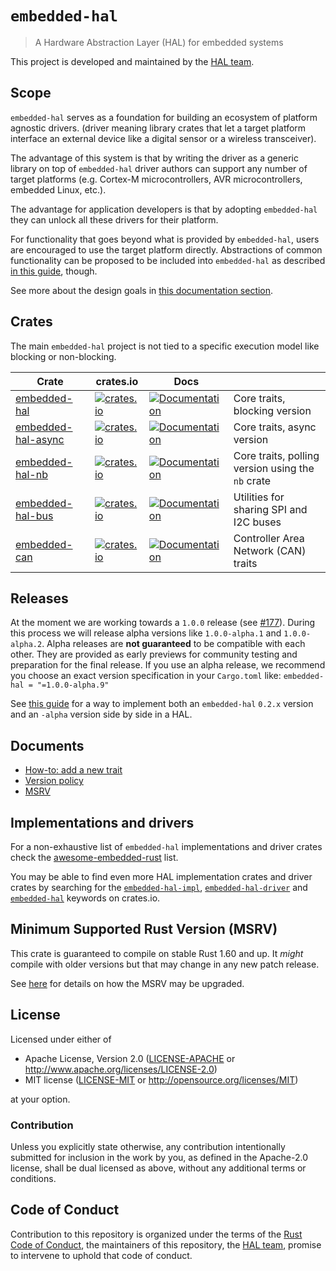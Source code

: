 # `embedded-hal`

>  A Hardware Abstraction Layer (HAL) for embedded systems

This project is developed and maintained by the [HAL team](https://github.com/rust-embedded/wg#the-hal-team).

## Scope

`embedded-hal` serves as a foundation for building an ecosystem of platform agnostic drivers.
(driver meaning library crates that let a target platform interface an external device like a digital
sensor or a wireless transceiver).

The advantage of this system is that by writing the driver as a generic library on top
of `embedded-hal` driver authors can support any number of target
platforms (e.g. Cortex-M microcontrollers, AVR microcontrollers, embedded Linux, etc.).

The advantage for application developers is that by adopting `embedded-hal` they can unlock all
these drivers for their platform.

For functionality that goes beyond what is provided by `embedded-hal`, users are encouraged
to use the target platform directly. Abstractions of common functionality can be proposed to be
included into `embedded-hal` as described [in this guide](docs/how-to-add-a-new-trait.md), though.

See more about the design goals in [this documentation section](https://docs.rs/embedded-hal/latest/embedded_hal/#design-goals).

## Crates

The main  `embedded-hal` project is not tied to a specific execution model like blocking or non-blocking.

| Crate | crates.io | Docs | |
|-|-|-|-|
| [embedded-hal](./embedded-hal)       | [![crates.io](https://img.shields.io/crates/v/embedded-hal.svg)](https://crates.io/crates/embedded-hal) | [![Documentation](https://docs.rs/embedded-hal/badge.svg)](https://docs.rs/embedded-hal) | Core traits, blocking version |
| [embedded-hal-async](./embedded-hal-async) | [![crates.io](https://img.shields.io/crates/v/embedded-hal-async.svg)](https://crates.io/crates/embedded-hal-async) | [![Documentation](https://docs.rs/embedded-hal-async/badge.svg)](https://docs.rs/embedded-hal-async) | Core traits, async version |
| [embedded-hal-nb](./embedded-hal-nb)    | [![crates.io](https://img.shields.io/crates/v/embedded-hal-nb.svg)](https://crates.io/crates/embedded-hal-nb) | [![Documentation](https://docs.rs/embedded-hal-nb/badge.svg)](https://docs.rs/embedded-hal-nb) | Core traits, polling version using the `nb` crate |
| [embedded-hal-bus](./embedded-hal-bus)   | [![crates.io](https://img.shields.io/crates/v/embedded-hal-bus.svg)](https://crates.io/crates/embedded-hal-bus) | [![Documentation](https://docs.rs/embedded-hal-bus/badge.svg)](https://docs.rs/embedded-hal-bus) | Utilities for sharing SPI and I2C buses |
| [embedded-can](./embedded-can)       | [![crates.io](https://img.shields.io/crates/v/embedded-can.svg)](https://crates.io/crates/embedded-can) | [![Documentation](https://docs.rs/embedded-can/badge.svg)](https://docs.rs/embedded-can) | Controller Area Network (CAN) traits |

## Releases

At the moment we are working towards a `1.0.0` release (see [#177]). During this process we will
release alpha versions like `1.0.0-alpha.1` and `1.0.0-alpha.2`.
Alpha releases are **not guaranteed** to be compatible with each other.
They are provided as early previews for community testing and preparation for the final release.
If you use an alpha release, we recommend you choose an exact version specification in your
`Cargo.toml` like: `embedded-hal = "=1.0.0-alpha.9"`

See [this guide](docs/version-policy.md) for a way to implement both an `embedded-hal` `0.2.x`
version and an `-alpha` version side by side in a HAL.

[#177]: https://github.com/rust-embedded/embedded-hal/issues/177

## Documents

- [How-to: add a new trait](docs/how-to-add-a-new-trait.md)
- [Version policy](docs/version-policy.md)
- [MSRV](docs/msrv.md)

## Implementations and drivers

For a non-exhaustive list of `embedded-hal` implementations and driver crates check the
[awesome-embedded-rust] list.

You may be able to find even more HAL implementation crates and driver crates by searching for the
[`embedded-hal-impl`], [`embedded-hal-driver`] and [`embedded-hal`][embedded-hal-kw] keywords
on crates.io.

[`embedded-hal-impl`]: https://crates.io/keywords/embedded-hal-impl
[`embedded-hal-driver`]: https://crates.io/keywords/embedded-hal-driver
[embedded-hal-kw]: https://crates.io/keywords/embedded-hal

[awesome-embedded-rust]: https://github.com/rust-embedded/awesome-embedded-rust#driver-crates

## Minimum Supported Rust Version (MSRV)

This crate is guaranteed to compile on stable Rust 1.60 and up. It *might*
compile with older versions but that may change in any new patch release.

See [here](docs/msrv.md) for details on how the MSRV may be upgraded.

## License

Licensed under either of

- Apache License, Version 2.0 ([LICENSE-APACHE](LICENSE-APACHE) or
  http://www.apache.org/licenses/LICENSE-2.0)
- MIT license ([LICENSE-MIT](LICENSE-MIT) or http://opensource.org/licenses/MIT)

at your option.

### Contribution

Unless you explicitly state otherwise, any contribution intentionally submitted
for inclusion in the work by you, as defined in the Apache-2.0 license, shall be
dual licensed as above, without any additional terms or conditions.

## Code of Conduct

Contribution to this repository is organized under the terms of the [Rust Code of
Conduct](CODE_OF_CONDUCT.md), the maintainers of this repository, the [HAL team](https://github.com/rust-embedded/wg#the-hal-team), promise
to intervene to uphold that code of conduct.
